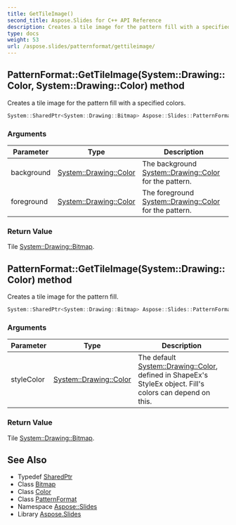 ```yaml
---
title: GetTileImage()
second_title: Aspose.Slides for C++ API Reference
description: Creates a tile image for the pattern fill with a specified colors.
type: docs
weight: 53
url: /aspose.slides/patternformat/gettileimage/
---
```

## PatternFormat::GetTileImage(System::Drawing::Color, System::Drawing::Color) method


Creates a tile image for the pattern fill with a specified colors.

```cpp
System::SharedPtr<System::Drawing::Bitmap> Aspose::Slides::PatternFormat::GetTileImage(System::Drawing::Color background, System::Drawing::Color foreground) override
```


### Arguments

| Parameter | Type | Description |
| --- | --- | --- |
| background | [System::Drawing::Color](../../../system.drawing/color/) | The background [System::Drawing::Color](../../../system.drawing/color/) for the pattern. |
| foreground | [System::Drawing::Color](../../../system.drawing/color/) | The foreground [System::Drawing::Color](../../../system.drawing/color/) for the pattern. |

### Return Value

Tile [System::Drawing::Bitmap](../../../system.drawing/bitmap/).

## PatternFormat::GetTileImage(System::Drawing::Color) method


Creates a tile image for the pattern fill.

```cpp
System::SharedPtr<System::Drawing::Bitmap> Aspose::Slides::PatternFormat::GetTileImage(System::Drawing::Color styleColor) override
```


### Arguments

| Parameter | Type | Description |
| --- | --- | --- |
| styleColor | [System::Drawing::Color](../../../system.drawing/color/) | The default [System::Drawing::Color](../../../system.drawing/color/), defined in ShapeEx's StyleEx object. Fill's colors can depend on this. |

### Return Value

Tile [System::Drawing::Bitmap](../../../system.drawing/bitmap/).

## See Also

* Typedef [SharedPtr](../../../system/sharedptr/)
* Class [Bitmap](../../../system.drawing/bitmap/)
* Class [Color](../../../system.drawing/color/)
* Class [PatternFormat](../)
* Namespace [Aspose::Slides](../../)
* Library [Aspose.Slides](../../../)